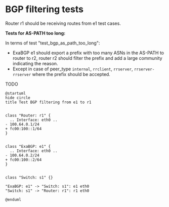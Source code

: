 # BGP filtering tests

Router r1 should be receiving routes from e1 test cases.


**Tests for AS-PATH too long:**

In terms of test "test_bgp_as_path_too_long":
  - ExaBGP e1 should export a prefix with too many ASNs in the AS-PATH to router to r2, router r2 should filter the prefix and add a large community indicating the reason.
  - Except in case of peer_type `internal`, `rrclient`, `rrserver`, `rrserver-rrserver` where the prefix should be accepted.

TODO


```plantuml
@startuml
hide circle
title Test BGP filtering from e1 to r1


class "Router: r1" {
  .. Interface: eth0 ..
- 100.64.0.1/24
+ fc00:100::1/64
}


class "ExaBGP: e1" {
  .. Interface: eth0 ..
- 100.64.0.2/24
+ fc00:100::2/64
}


class "Switch: s1" {}

"ExaBGP: e1" -> "Switch: s1": e1 eth0
"Switch: s1" -> "Router: r1": r1 eth0

@enduml
```

